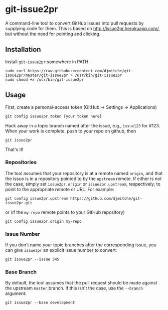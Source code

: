 git-issue2pr
============

A command-line tool to convert GitHub issues into pull requests by supplying code for them.
This is based on http://issue2pr.herokuapp.com/, but without the need for pointing and clicking.

Installation
------------

Install `git-issue2pr` somewhere in PATH:

    sudo curl https://raw.githubusercontent.com/djmitche/git-issue2pr/master/git-issue2pr > /usr/bin/git-issue2pr
    sudo chmod +x /usr/bin/git-issue2pr

Usage
-----

First, create a personal-access token (GitHub -> Settings -> Applications)

    git config issue2pr.token [your token here]

Hack away in a topic branch named after the issue, e.g., `issue123` for #123.
When your work is complete, push to your repo on github, then

    git issue2pr

That's it!

### Repositories

The tool assumes that your repository is at a remote named `origin`, and that the issue is in a repository pointed to by the `upstream` remote.
If either is not the case, simply set `issue2pr.origin` or `issue2pr.upstream`, respectively, to point to the appropriate remote or URL.
For example:

    git config issue2pr.upstream https://github.com/djmitche/git-issue2pr.git

or (if the `my-repo` remote points to your GitHub repository)

    git config issue2pr.origin my-repo

### Issue Number

If you don't name your topic branches after the corresponding issue, you can give `issue2pr` an explicit issue number to convert:

    git issue2pr --issue 345

### Base Branch

By default, the tool assumes that the pull request should be made against the upstream `master` branch.
If this isn't the case, use the `--branch` argument:

    git issue2pr --base development
